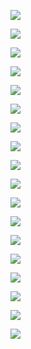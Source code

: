 ![](https://img.shields.io/github/downloads/vineetchoudhary/AppBox-iOSAppsWirelessInstallation/2.8.2/total.svg?style=flat-square)

![](https://img.shields.io/github/downloads/vineetchoudhary/AppBox-iOSAppsWirelessInstallation/2.8.1/total.svg?style=flat-square)

![](https://img.shields.io/github/downloads/vineetchoudhary/AppBox-iOSAppsWirelessInstallation/2.8.0/total.svg?style=flat-square)

![](https://img.shields.io/github/downloads/vineetchoudhary/AppBox-iOSAppsWirelessInstallation/2.7.2/total.svg?style=flat-square)

![](https://img.shields.io/github/downloads/vineetchoudhary/AppBox-iOSAppsWirelessInstallation/2.7.1/total.svg?style=flat-square)

![](https://img.shields.io/github/downloads/vineetchoudhary/AppBox-iOSAppsWirelessInstallation/2.7.0/total.svg?style=flat-square)

![](https://img.shields.io/github/downloads/vineetchoudhary/AppBox-iOSAppsWirelessInstallation/2.6.1/total.svg?style=flat-square)

![](https://img.shields.io/github/downloads/vineetchoudhary/AppBox-iOSAppsWirelessInstallation/2.6.0/total.svg?style=flat-square)

![](https://img.shields.io/github/downloads/vineetchoudhary/AppBox-iOSAppsWirelessInstallation/2.5.0/total.svg?style=flat-square)

![](https://img.shields.io/github/downloads/vineetchoudhary/AppBox-iOSAppsWirelessInstallation/2.3.0/total.svg?style=flat-square)

![](https://img.shields.io/github/downloads/vineetchoudhary/AppBox-iOSAppsWirelessInstallation/2.2.0/total.svg?style=flat-square)

![](https://img.shields.io/github/downloads/vineetchoudhary/AppBox-iOSAppsWirelessInstallation/2.1.2/total.svg?style=flat-square)

![](https://img.shields.io/github/downloads/vineetchoudhary/AppBox-iOSAppsWirelessInstallation/2.0.2/total.svg?style=flat-square)

![](https://img.shields.io/github/downloads/vineetchoudhary/AppBox-iOSAppsWirelessInstallation/2.0.1/total.svg?style=flat-square)

![](https://img.shields.io/github/downloads/vineetchoudhary/AppBox-iOSAppsWirelessInstallation/1.1.2/total.svg?style=flat-square)

![](https://img.shields.io/github/downloads/vineetchoudhary/AppBox-iOSAppsWirelessInstallation/1.1.1/total.svg?style=flat-square)

![](https://img.shields.io/github/downloads/vineetchoudhary/AppBox-iOSAppsWirelessInstallation/1.1.0/total.svg?style=flat-square)

![](https://img.shields.io/github/downloads/vineetchoudhary/AppBox-iOSAppsWirelessInstallation/1.0.0/total.svg?style=flat-square)
